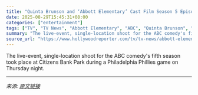 ```yaml
---
title: "Quinta Brunson and ‘Abbott Elementary’ Cast Film Season 5 Episode During Phillies Game"
date: 2025-08-29T15:45:31+08:00
categories: ["entertainment"]
tags: ["TV", "TV News", "Abbott Elementary", "ABC", "Quinta Brunson", "Warner Bros"]
summary: "The live-event, single-location shoot for the ABC comedy's fifth season took place at Citizens Bank Park during a Philadelphia Phillies game on Thursday night."
source_url: "https://www.hollywoodreporter.com/tv/tv-news/abbott-elementary-phillies-game-episode-1236356824/"
---
```


The live-event, single-location shoot for the ABC comedy's fifth season took place at Citizens Bank Park during a Philadelphia Phillies game on Thursday night.

---

*来源: [原文链接](https://www.hollywoodreporter.com/tv/tv-news/abbott-elementary-phillies-game-episode-1236356824/)*
